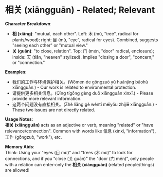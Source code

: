 # **相关 (xiāngguān) - Related; Relevant**

**Character Breakdown**:  
- **相 (xiāng)**: "mutual, each other". Left: 木 (mù, "tree", radical for plants/wood); right: 目 (mù, "eye", radical for eyes). Combined, suggests "seeing each other" or "mutual view."  
- **关 (guān)**: "to close, relation". Top: 门 (mén, "door" radical, enclosure); inside: 天 (tiān, "heaven" stylized). Implies "closing a door", "concern," or "connection."

**Examples**:  
- 我们的工作与环境保护相关。(Wǒmen de gōngzuò yǔ huánjìng bǎohù xiāngguān.) - Our work is related to environmental protection.  
- 请提供更多相关信息。(Qǐng tígōng gèng duō xiāngguān xìnxī.) - Please provide more relevant information.  
- 这两个问题没有直接相关。(Zhè liǎng gè wèntí méiyǒu zhíjiē xiāngguān.) - These two issues are not directly related.

**Usage Notes**:  
**相关 (xiāngguān)** acts as an adjective or verb, meaning "related" or "have relevance/connection". Common with words like 信息 (xìnxī, "information"), 工作 (gōngzuò, "work"), etc.

**Memory Aids**:  
Think: Using your "eyes (目 mù)" and "trees (木 mù)" to look for connections, and if you "close (关 guān)" the "door (门 mén)", only people with a relation can enter-only the **相关 (xiāngguān)** (related people/things) are allowed!